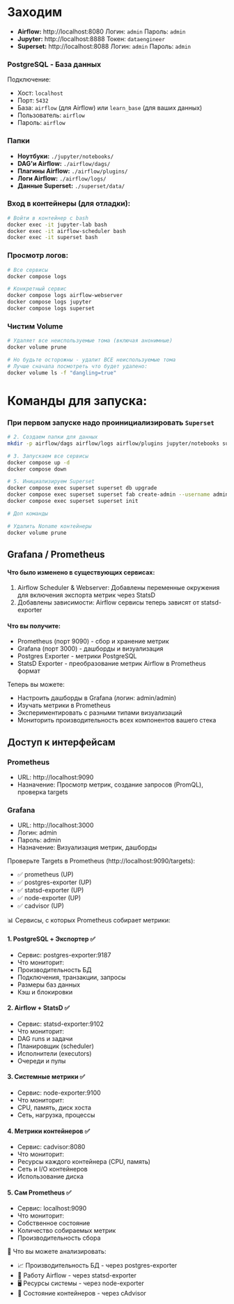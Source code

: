 
# Заходим

- **Airflow:** http://localhost:8080 Логин: `admin` Пароль: `admin`
- **Jupyter:** http://localhost:8888 Токен: `dataengineer`
- **Superset:** http://localhost:8088 Логин: `admin` Пароль: `admin`

### PostgreSQL - База данных
Подключение:
- Хост: `localhost`
- Порт: `5432`
- База: `airflow` (для Airflow) или `learn_base` (для ваших данных)
- Пользователь: `airflow`
- Пароль: `airflow`

### Папки

- **Ноутбуки:** `./jupyter/notebooks/`
- **DAG'и Airflow:** `./airflow/dags/`
- **Плагины Airflow:** `./airflow/plugins/`
- **Логи Airflow:** `./airflow/logs/`
- **Данные Superset:** `./superset/data/`


### Вход в контейнеры (для отладки):
```bash
# Войти в контейнер с bash
docker exec -it jupyter-lab bash
docker exec -it airflow-scheduler bash
docker exec -it superset bash
```

### Просмотр логов:
```bash
# Все сервисы
docker compose logs

# Конкретный сервис
docker compose logs airflow-webserver
docker compose logs jupyter
docker compose logs superset
```



### Чистим Volume

```bash
# Удаляет все неиспользуемые тома (включая анонимные)
docker volume prune

# Но будьте осторожны - удалит ВСЕ неиспользуемые тома
# Лучше сначала посмотреть что будет удалено:
docker volume ls -f "dangling=true"
```

# Команды для запуска:

### При первом запуске надо проинициализировать `Superset`

```bash
# 2. Создаем папки для данных
mkdir -p airflow/dags airflow/logs airflow/plugins jupyter/notebooks superset/data

# 3. Запускаем все сервисы
docker compose up -d
docker compose down

# 5. Инициализируем Superset
docker compose exec superset superset db upgrade
docker compose exec superset superset fab create-admin --username admin --firstname Admin --lastname User --email admin@example.com --password admin
docker compose exec superset superset init

# Доп команды

# Удалить Noname контейнеры
docker volume prune
```

## Grafana / Prometheus

#### Что было изменено в существующих сервисах:
1. Airflow Scheduler & Webserver: Добавлены переменные окружения для включения экспорта метрик через StatsD
2. Добавлены зависимости: Airflow сервисы теперь зависят от statsd-exporter

#### Что вы получите:
- Prometheus (порт 9090) - сбор и хранение метрик
- Grafana (порт 3000) - дашборды и визуализация
- Postgres Exporter - метрики PostgreSQL
- StatsD Exporter - преобразование метрик Airflow в Prometheus формат

Теперь вы можете:
- Настроить дашборды в Grafana (логин: admin/admin)
- Изучать метрики в Prometheus
- Экспериментировать с разными типами визуализаций
- Мониторить производительность всех компонентов вашего стека

## Доступ к интерфейсам
### Prometheus
- URL: http://localhost:9090
- Назначение: Просмотр метрик, создание запросов (PromQL), проверка targets

### Grafana
- URL: http://localhost:3000
- Логин: admin
- Пароль: admin
- Назначение: Визуализация метрик, дашборды

Проверьте Targets в Prometheus (http://localhost:9090/targets):
- ✅ prometheus (UP)
- ✅ postgres-exporter (UP)
- ✅ statsd-exporter (UP)
- ✅ node-exporter (UP)
- ✅ cadvisor (UP)


📊 Сервисы, с которых Prometheus собирает метрики:
#### 1. PostgreSQL + Экспортер ✅
- Сервис: postgres-exporter:9187
- Что мониторит:
- Производительность БД
- Подключения, транзакции, запросы
- Размеры баз данных
- Кэш и блокировки

#### 2. Airflow + StatsD ✅
- Сервис: statsd-exporter:9102
- Что мониторит:
- DAG runs и задачи
- Планировщик (scheduler)
- Исполнители (executors)
- Очереди и пулы

#### 3. Системные метрики ✅
- Сервис: node-exporter:9100
- Что мониторит:
- CPU, память, диск хоста
- Сеть, нагрузка, процессы

#### 4. Метрики контейнеров ✅
- Сервис: cadvisor:8080
- Что мониторит:
- Ресурсы каждого контейнера (CPU, память)
- Сеть и I/O контейнеров
- Использование диска

#### 5. Сам Prometheus ✅
- Сервис: localhost:9090
- Что мониторит:
- Собственное состояние
- Количество собираемых метрик
- Производительность сбора

🎯 Что вы можете анализировать:
- 📈 Производительность БД - через postgres-exporter
- 🚀 Работу Airflow - через statsd-exporter
- 🖥️ Ресурсы системы - через node-exporter
- 🐳 Состояние контейнеров - через cAdvisor